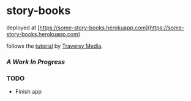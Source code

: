 # story-books

deployed at [https://some-story-books.herokuapp.com](https://some-story-books.herokuapp.com)

follows the [tutorial](https://www.youtube.com/watch?v=SBvmnHTQIPY) by [Traversy Media](https://www.youtube.com/channel/UC29ju8bIPH5as8OGnQzwJyA).

### *A Work In Progress*


### TODO

- Finish app